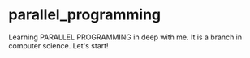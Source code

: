 # parallel_programming
Learning PARALLEL PROGRAMMING in deep with me. It is a branch in computer science. Let's start!
